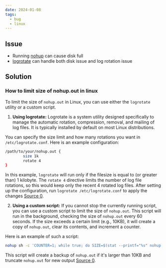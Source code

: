 ```yaml
---
date: 2024-01-08
tags:
  - bug
  - linux
---
```

## Issue
- Running [nohup](nohup.md) can cause disk full 
- [logrotate](logrotate.md) can handle both disk issue and log rotation issue 

## Solution 

### How to limit size of nohup.out in linux
To limit the size of `nohup.out` in Linux, you can use either the `logrotate` utility or a custom script.

1. **Using logrotate:**
  Logrotate is a system utility designed specifically to manage the automatic rotation, compression, removal, and mailing of log files. It is typically installed by default on most Linux distributions.
  
  You can specify the size limit and how many rotations you want in `/etc/logrotate.conf`. Here is an example configuration:

  ```bash
  /path/to/your/nohup.out {
          size 1k
          rotate 4
  }
  ```
  In this example, `logrotate` will run only if the filesize is equal to (or greater than) 1 kilobyte. The `rotate 4` directive limits the number of log file rotations, so this would keep only the recent 4 rotated log files. After setting up the configuration, run `logrotate /etc/logrotate.conf` to apply the changes [Source 0](https://stackoverflow.com/questions/34139561/how-to-limit-size-of-nohup-out-logs).

2. **Using a custom script:**
  If you cannot stop the currently running script, you can use a custom script to limit the size of `nohup.out`. This script will run in the background, checking the size of `nohup.out` every 60 seconds. If the size exceeds a certain limit (e.g., 10KB), it will create a copy of `nohup.out`, clear its contents, and increment a counter.

  Here is an example of such a script:

  ```bash
  nohup sh -c 'COUNTER=1; while true; do SIZE=$(stat --printf="%s" nohup.out); if [ $SIZE -gt 10000 ]; then cp nohup.out "nohup$COUNTER.out"; echo "" > nohup.out; COUNTER=$((COUNTER + 1)); fi; sleep 60; done' >/dev/null 2>&1 &
  ```
  This script will create a backup of `nohup.out` if it's larger than 10KB and truncate `nohup.out` for new output [Source 0](https://stackoverflow.com/questions/34139561/how-to-limit-size-of-nohup-out-logs).
